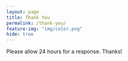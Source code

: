 ```yaml
---
layout: page
title: Thank You
permalink: /thank-you/
feature-img: "img/color.png"
hide: true
---
```

Please allow 24 hours for a response. Thanks!
